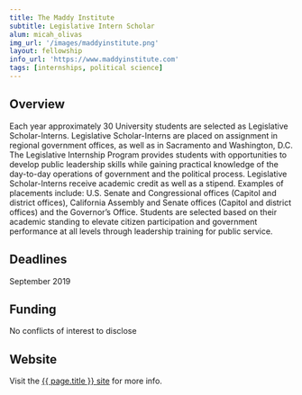 ```yaml
---
title: The Maddy Institute
subtitle: Legislative Intern Scholar
alum: micah_olivas
img_url: '/images/maddyinstitute.png'
layout: fellowship
info_url: 'https://www.maddyinstitute.com'
tags: [internships, political science]
---
```

## Overview
Each year approximately 30 University students are selected as Legislative Scholar-Interns.  Legislative Scholar-Interns are placed on assignment in regional government offices, as well as in Sacramento and Washington, D.C. The Legislative Internship Program provides students with opportunities to develop public leadership skills while gaining practical knowledge of the day-to-day operations of government and the political process. Legislative Scholar-Interns receive academic credit as well as a stipend. Examples of placements include: U.S. Senate and Congressional offices (Capitol and district offices), California Assembly and Senate offices (Capitol and district offices) and the Governor’s Office. Students are selected based on their academic standing to elevate citizen participation and government performance at all levels through leadership training for public service.

## Deadlines
September 2019

## Funding
No conflicts of interest to disclose

## Website
  <p> Visit the <a href="https://www.maddyinstitute.com"> {{ page.title }} site</a> for more info.</p>
